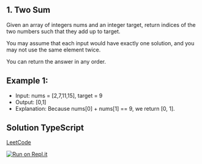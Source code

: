 ## 1. Two Sum
Given an array of integers nums and an integer target, return indices of the two numbers such that they add up to target.

You may assume that each input would have exactly one solution, and you may not use the same element twice.

You can return the answer in any order.

## Example 1:

- Input: nums = [2,7,11,15], target = 9
- Output: [0,1]
- Explanation: Because nums[0] + nums[1] == 9, we return [0, 1].



## Solution TypeScript

[LeetCode](https://leetcode.com/submissions/detail/703947912/)

[![Run on Repl.it](https://repl.it/badge/github/oscharko/LeetCode-1-Two-Sum)](https://replit.com/@oscharko/LeetCode-1-Two-Sum)

